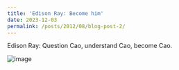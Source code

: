 ```yaml
---
title: 'Edison Ray: Become him'
date: 2023-12-03
permalink: /posts/2012/08/blog-post-2/
---
```


Edison Ray: Question Cao, understand Cao, become Cao. 

![image](https://github.com/YuanzhengLei/yuanzhenglei.github.io/assets/113956766/779539d5-bf52-4445-93fc-01d71f92e094)

